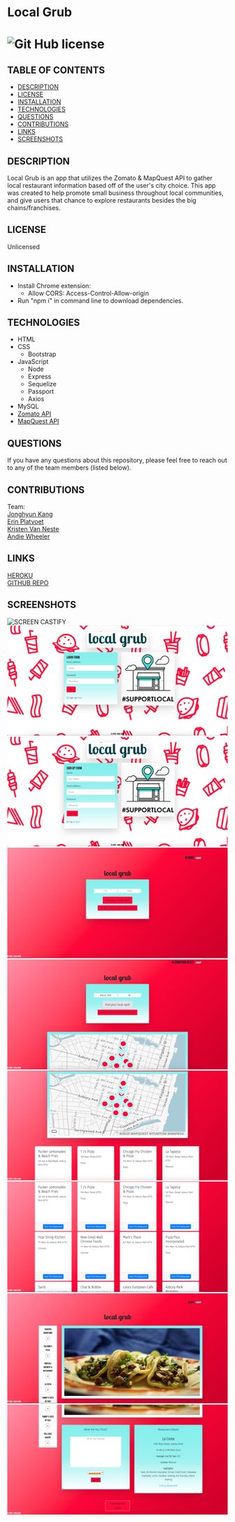 # Local Grub
# ![Git Hub license](https://img.shields.io/badge/License-Unlicensed-blue.svg)

## TABLE OF CONTENTS
- [DESCRIPTION](#DESCRIPTION)  
- [LICENSE](#LICENSE)  
- [INSTALLATION](#INSTALLATION)  
- [TECHNOLOGIES](#TECHNOLOGIES)  
- [QUESTIONS](#QUESTIONS)  
- [CONTRIBUTIONS](#CONTRIBUTIONS)
- [LINKS](#LINKS)  
- [SCREENSHOTS](#SCREENSHOTS)  

## DESCRIPTION
Local Grub is an app that utilizes the Zomato & MapQuest API to gather local restaurant information based off of the user's city choice. This app was created to help promote small business throughout local communities, and give users that chance to explore restaurants besides the big chains/franchises. 

## LICENSE
Unlicensed

## INSTALLATION
- Install Chrome extension:
    - Allow CORS: Access-Control-Allow-origin
- Run "npm i" in command line to download dependencies. 

## TECHNOLOGIES
- HTML  
- CSS  
    - Bootstrap  
- JavaScript  
    - Node  
    - Express  
    - Sequelize  
    - Passport  
    - Axios  
- MySQL  
- [Zomato API](https://developers.zomato.com/api)  
- [MapQuest API](https://developer.mapquest.com/documentation/)  

## QUESTIONS
If you have any questions about this repository, please feel free to reach out to any of the team members (listed below). 

## CONTRIBUTIONS
Team:  
[Jonghyun Kang](https://github.com/misterjaykay)  
[Erin Platvoet](https://github.com/eplatvoet)  
[Kristen Van Neste](https://github.com/kmvanneste)  
[Andie Wheeler](https://github.com/hihellos)  

## LINKS
[HEROKU](https://localgrub.herokuapp.com/)  
[GITHUB REPO](https://github.com/eplatvoet/localgrub)  

## SCREENSHOTS
![SCREEN CASTIFY](screenshots/LocalGrub.gif)  
![SCREENSHOT](screenshots/1.png)  
![SCREENSHOT](screenshots/2.png)  
![SCREENSHOT](screenshots/3.png)  
![SCREENSHOT](screenshots/4.png)  
![SCREENSHOT](screenshots/5.png)  
![SCREENSHOT](screenshots/6.png)  
![SCREENSHOT](screenshots/7.png)  
![SCREENSHOT](screenshots/8.png)  
